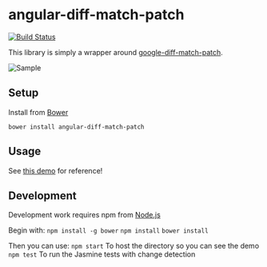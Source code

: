 angular-diff-match-patch
========================
[![Build Status](https://travis-ci.org/amweiss/angular-diff-match-patch.svg?branch=master)](https://travis-ci.org/amweiss/angular-diff-match-patch)

This library is simply a wrapper around [google-diff-match-patch](https://code.google.com/p/google-diff-match-patch/).

![Sample](http://i.imgur.com/vRqVBG4.png)

Setup
-----

Install from [Bower](http://bower.io/)

`bower install angular-diff-match-patch`

Usage
-----

See [this demo](http://embed.plnkr.co/KzTzbm/preview) for reference!

Development
-----

Development work requires npm from [Node.js](http://nodejs.org/)

Begin with:
`npm install -g bower`
`npm install`
`bower install`

Then you can use:
`npm start` To host the directory so you can see the demo
`npm test` To run the Jasmine tests with change detection